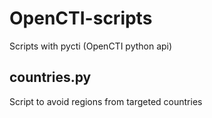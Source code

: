 # OpenCTI-scripts
Scripts with pycti (OpenCTI python api)

## countries.py
Script to avoid regions from targeted countries
